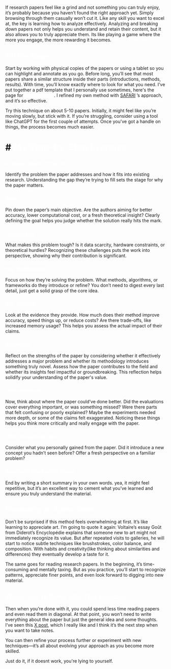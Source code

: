 If research papers feel like a grind and not something you can truly enjoy, it’s probably because you haven’t found the right approach yet. Simply browsing through them casually won’t cut it.  Like any skill you want to excel at, the key is learning how to analyze effectively. Analyzing and breaking down papers not only helps you understand and retain their content, but it also allows you to truly appreciate them. Its like playing a game where the more you engage, the more rewarding it becomes. <span style="color: white;"> Here’s my method : </span>



## <span style="color: white;"> Set the Stage</span>

Start by working with physical copies of the papers or using a tablet so you can highlight and annotate as you go. Before long, you’ll see that most papers share a similar structure inside their parts (introductions, methods, results). With time, you’ll know exactly where to look for what you need. I’ve put together a pdf template that I personally use sometimes, here's the page for <a href="/assets/paper-review.png" target="_blank" style="color: white;">paper reviews</a>. I refined my own method with [SAFARI](https://safari.ethz.ch) ’s approach, and it’s so effective.

Try this technique on about 5-10 papers. Initially, it might feel like you’re moving slowly, but stick with it. If you’re struggling, consider using a tool like ChatGPT for the first couple of attempts. Once you’ve got a handle on things, the process becomes much easier.


# #<span style="color: white;"> My Step-by-Step Exercise</span>

### <span style="color: white;"> Problem/State of the Art</span>
Identify the problem the paper addresses and how it fits into existing research. Understanding the gap they’re trying to fill sets the stage for why the paper matters.

### <span style="color: white;"> Goal</span>
Pin down the paper’s main objective. Are the authors aiming for better accuracy, lower computational cost, or a fresh theoretical insight? Clearly defining the goal helps you judge whether the solution really hits the mark.

### <span style="color: white;"> Challenges</span>
What makes this problem tough? Is it data scarcity, hardware constraints, or theoretical hurdles? Recognizing these challenges puts the work into perspective, showing why their contribution is significant.

### <span style="color: white;"> Key Mechanism</span>
Focus on how they’re solving the problem. What methods, algorithms, or frameworks do they introduce or refine? You don’t need to digest every last detail, just get a solid grasp of the core idea.

### <span style="color: white;"> Key Results</span>
Look at the evidence they provide. How much does their method improve accuracy, speed things up, or reduce costs? Are there trade-offs, like increased memory usage? This helps you assess the actual impact of their claims.

### <span style="color: white;"> Strengths</span>
Reflect on the strengths of the paper by considering whether it effectively addresses a major problem and whether its methodology introduces something truly novel. Assess how the paper contributes to the field and whether its insights feel impactful or groundbreaking. This reflection helps solidify your understanding of the paper's value.

### <span style="color: white;"> Improvrments</span>
Now, think about where the paper could’ve done better. Did the evaluations cover everything important, or was something missed? Were there parts that felt confusing or poorly explained? Maybe the experiments needed more depth, or some of the claims felt exaggerated. Noticing these things helps you think more critically and really engage with the paper.

### <span style="color: white;"> What I Learned/Liked</span>
Consider what you personally gained from the paper. Did it introduce a new concept you hadn’t seen before? Offer a fresh perspective on a familiar problem?

### <span style="color: white;"> Summary Brief of the Paper
End by writing a short summary in your own words. yea, it might feel repetitive, but it’s an excellent way to cement what you’ve learned and ensure you truly understand the material.

## <span style="color: white;"> Developing an Appreciation</span>

Don’t be surprised if this method feels overwhelming at first. It’s like learning to appreciate art. I’m going to quote it again: Voltaire’s essay Goût from Diderot’s Encyclopédie explains that someone new to art might not immediately recognize its value. But after repeated visits to galleries, he will start to notice subtle techniques like brushstrokes, color balance, and composition. With habits and creativity(like thinking about similarities and differences) they eventually develop a taste for it.

The same goes for reading research papers. In the beginning, it’s time-consuming and mentally taxing. But as you practice, you’ll start to recognize patterns, appreciate finer points, and even look forward to digging into new material.

## <span style="color: white;">  When You're Done with This Exercise</spam>

Then when you’re done with it, you could spend less time reading papers and even read them in diagonal. At that point, you won’t need to write everything about the paper but just the general idea and some thoughts. I’ve seen this [X post](https://x.com/jxmnop/status/1864698984918401394), which I really like and I think it’s the next step when you want to take notes.

You can then refine your process further or experiment with new techniques—it’s all about evolving your approach as you become more skilled.

Just do it, if it doesnt work, you're lying to yourself.
